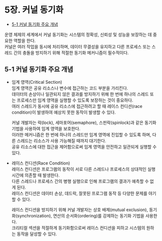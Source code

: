 # 5장. 커널 동기화

  * [5-1 커널 동기화 주요 개념](#4-1-커널-타이머)

운영 체제의 세계에서 커널 동기화는 시스템의 정확성, 신뢰성 및 성능을 보장하는 데 중요한 역할을 한다.  
커널은 여러 작업을 동시에 처리하며, 데이터 무결성을 유지하고 다른 프로세스 또는 스레드 간의 충돌을 방지하기 위해 적절한 동기화 메커니즘이 필수적이다.

## 5-1 커널 동기화 주요 개념

  * 임계 영역(Critical Section)  
      임계 영역은 공유 리소스나 변수에 접근하는 코드 부분을 가리킨다.  
      데이터의 손상이나 일관되지 않은 결과를 방지하기 위해 한 번에 하나의 스레드 또는 프로세스만 임계 영역을 실행할 수 있도록 보장하는 것이 중요하다.  
      여러 스레드가 동시에 공유 리소스에 접근하려고 할 때 레이스 컨디션(race condition)이 발생하여 예상치 못한 동작이 발생할 수 있다.

      커널 개발자는 락(lock), 세마포어(semaphore), 스핀락(spinlock)과 같은 동기화 기법을 사용하여 임계 영역을 보호한다.  
      이러한 메커니즘은 한 번에 하나의 스레드만 임계 영역에 진입할 수 있도록 하며, 다른 스레드는 리소스가 사용 가능해질 때까지 대기한다.  
      공유 리소스에 대한 접근을 제어함으로써 임계 영역을 안전하고 일관되게 실행할 수 있다.

  * 레이스 컨디션(Race Condition)  
      레이스 컨디션은 프로그램의 동작이 서로 다른 스레드나 프로세스의 상대적인 실행 시간에 의존할 때 발생한다.  
      다른 스레드나 프로세스 간의 병행 실행으로 인해 프로그램의 결과가 예측할 수 없게 된다.  
      레이스 컨디션은 데이터 손상, 데드락, 잘못된 프로그램 동작 등 다양한 문제를 야기할 수 있다.

      레이스 컨디션을 방지하기 위해 커널 개발자는 상호 배제(mutual exclusion), 동기화(synchronization), 연산의 순서화(ordering)를 강제하는 동기화 기법을 사용한다.  
      크리티컬 섹션을 적절하게 동기화함으로써 레이스 컨디션을 피하고 시스템의 원하는 동작을 달성할 수 있다.